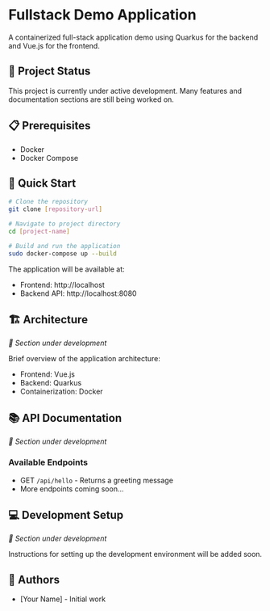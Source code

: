 # Fullstack Demo Application

A containerized full-stack application demo using Quarkus for the backend and Vue.js for the frontend.

## 🚧 Project Status

This project is currently under active development. Many features and documentation sections are still being worked on.

## 📋 Prerequisites

- Docker
- Docker Compose

## 🚀 Quick Start

```bash
# Clone the repository
git clone [repository-url]

# Navigate to project directory
cd [project-name]

# Build and run the application
sudo docker-compose up --build
```

The application will be available at:
- Frontend: http://localhost
- Backend API: http://localhost:8080

## 🏗️ Architecture

_🚧 Section under development_

Brief overview of the application architecture:
- Frontend: Vue.js
- Backend: Quarkus
- Containerization: Docker

## 📚 API Documentation

_🚧 Section under development_

### Available Endpoints

- GET `/api/hello` - Returns a greeting message
- More endpoints coming soon...

## 💻 Development Setup

_🚧 Section under development_

Instructions for setting up the development environment will be added soon.


## 👥 Authors

- [Your Name] - Initial work
